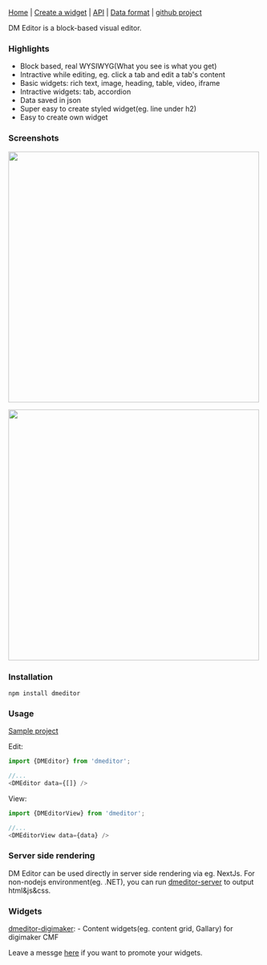 
[Home](/) | [Create a widget](/create-widget) | [API](/api) | [Data format](/data-format) | [github project](https://github.com/digimakergo/dmeditor)

DM Editor is a block-based visual editor.

### Highlights
- Block based, real WYSIWYG(What you see is what you get)
- Intractive while editing, eg. click a tab and edit a tab's content
- Basic widgets: rich text, image, heading, table, video, iframe
- Intractive widgets: tab, accordion
- Data saved in json
- Super easy to create styled widget(eg. line under h2)
- Easy to create own widget

### Screenshots

<a href="https://raw.githubusercontent.com/digimakergo/dmeditor/main/screen1.png"><img width="500px" src="https://raw.githubusercontent.com/digimakergo/dmeditor/main/screen1.png" /></a>

<a href="https://raw.githubusercontent.com/digimakergo/dmeditor/main/screen2.png"><img width="500px" src="https://raw.githubusercontent.com/digimakergo/dmeditor/main/screen2.png" /></a>

### Installation

```
npm install dmeditor
```

### Usage

[Sample project](https://github.com/digimakergo/dmeditor-sample)

Edit:
```typescript
import {DMEditor} from 'dmeditor';

//...
<DMEditor data={[]} />
```

View:
```typescript
import {DMEditorView} from 'dmeditor';

//...
<DMEditorView data={data} />
```

### Server side rendering

DM Editor can be used directly in server side rendering via eg. NextJs. For non-nodejs environment(eg. .NET), you can run [dmeditor-server](https://github.com/digimakergo/dmeditor-server) to output html&js&css.


### Widgets
[dmeditor-digimaker](https://github.com/digimakergo/dmeditor-digimaker/):  - Content widgets(eg. content grid, Gallary) for digimaker CMF

Leave a messge [here](https://github.com/digimakergo/dmeditor/issues/1) if you want to promote your widgets.
